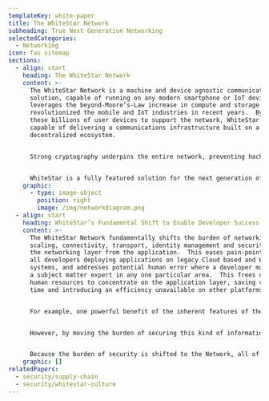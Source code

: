 ```yaml
---
templateKey: white-paper
title: The WhiteStar Network
subheading: True Next Generation Networking
selectedCategories:
  - Networking
icon: fas sitemap
sections:
  - align: start
    heading: The WhiteStar Network
    content: >-
      The WhiteStar Network is a machine and device agnostic communications
      solution, capable of running on any modern smartphone or IoT device, and
      leverages the beyond-Moore’s-Law increase in compute and storage that has
      revolutionized the mobile and IoT industries in recent years.  By using
      these billions of user devices to support the network, WhiteStar is
      capable of delivering a communications infrastructure built on a
      decentralized ecosystem.


      Strong cryptography underpins the entire network, preventing hacking of user data and protecting user’s right of content ownership.  Unlike with a Blockchain network, there are no tokens required to send messages or deploy projects on the WhiteStar Network - instead, WhiteStar is available to create new applications in either of two form factors.  The first is called StarFury and is designed to act as a bridge/adapter for data centers that need to integrate using micro services and REST APIs.  The second is in the form of dedicated applications that have been integrated directly with WhiteStar’s APIs.


      WhiteStar is a fully featured solution for the next generation of network infrastructure, capable of being deployed with top-tier cryptographic security as an overlay to quickly and easily adapt existing and integrate new infrastructure, devices and machines into the network.  WhiteStar makes deploying world-class security a snap, with no need for developers to have extensive training on complex security models and networking infrastructure, and it does so at a massively reduced cost over existing legacy Cloud-based and Blockchain networks.
    graphic:
      - type: image-object
        position: right
        image: /img/networkdiagram.png
  - align: start
    heading: WhiteStar’s Fundamental Shift to Enable Developer Success
    content: >-
      The WhiteStar Network fundamentally shifts the burden of networking,
      scaling, connectivity, transport, identity management and security into
      the networking layer from the application.  This eases pain-points felt by
      all developers deploying applications on legacy Cloud based and Web3
      systems, and addresses potential human error where a developer may not be
      a subject matter expert in any one particular area.  This frees up vital
      human resources to concentrate on the application layer, saving valuable
      time and introducing an efficiency unavailable on other platforms.


      For example, one powerful benefit of the inherent features of the WhiteStar Network center around identity management.  The current state of the art requires developers who want to manage user’s identities - and any personal identifiable information associated with their identities - in very particular ways to protect user privacy.  However, given the inherent complexity and difficulty in device and application layer identity management, databasing and storage of PID, many developers who lack the skill, time, or are unwilling to properly manage user data leave vulnerabilities open in their applications.  Likewise, centralized repositories of private user information, for example information stored in the Cloud, are juicy targets for would-be hackers seeking to compromise users’ privacy and steal personal information.  This has serious implications when the targets hold immutable personal information like social security numbers, government identification, biometric data, among others, let alone information that could be financially damaging like bank account information, passwords, credit and debit numbers or private keys for cryptocurrencies.


      However, by moving the burden of securing this kind of information out of the application and into the network, it efficiently eases the developmental overhead associated with properly securing private user data.  WhiteStar is capable of intelligently securing user data at the end-device level, assured via a deceptively simple series of network semantics, artificial intelligence and cryptography that ensure user data is stored not only within the standards for best practice in user privacy protection, but also adapts to potential security threats as they emerge.  Likewise, WhiteStar’s advanced feature set is fully capable of alerting users and developers to any potential security threats, to allow them to adapt to the changing environment and mitigate network risk before it becomes a problem.  Once a “Bad Actor” is identified, the WhiteStar Network also ensures that actor can no longer interact with users’ applications, further fortifying the Network and its attendant applications against external hostile action.


      Because the burden of security is shifted to the Network, all of these benefits are baked in to any application deployed on WhiteStar, allowing developers to concentrate on building great applications without having to worry about securing the network back end.  This illustrates the power of a properly architected platform that can appropriately underpin the next generation of application development.
    graphic: []
relatedPapers:
  - security/supply-chain
  - security/whitestar-culture
---
```


